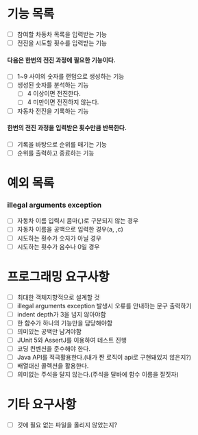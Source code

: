 # 기능 목록
- [ ] 참여할 차동차 목록을 입력받는 기능
- [ ] 전진을 시도할 횟수를 입력받는 기능
#### 다음은 한번의 전진 과정에 필요한 기능이다.
- [ ] 1~9 사이의 숫자를 랜덤으로 생성하는 기능
- [ ] 생성된 숫자를 분석하는 기능
    - [ ] 4 이상이면 전진한다.
    - [ ] 4 미만이면 전진하지 않는다.
- [ ] 자동차 전진을 기록하는 기능
#### 한번의 전진 과정을 입력받은 횟수만큼 반복한다.
- [ ] 기록을 바탕으로 순위를 매기는 기능
- [ ] 순위를 출력하고 종료하는 기능

# 예외 목록
### illegal arguments exception
- [ ] 자동차 이름 입력시 콤마(,)로 구분되지 않는 경우
- [ ] 자동차 이름을 공백으로 입력한 경우(a, ,c)
- [ ] 시도하는 횟수가 숫자가 아닐 경우
- [ ] 시도하는 횟수가 음수나 0일 경우

# 프로그래밍 요구사항
- [ ] 최대한 객체지향적으로 설계할 것
- [ ] illegal arguments exception 발생시 오류를 안내하는 문구 출력하기
- [ ] indent depth가 3을 넘지 않아야함
- [ ] 한 함수가 하나의 기능만을 담당해야함
- [ ] 의미있는 공백만 남겨야함
- [ ] JUnit 5와 AssertJ를 이용하여 테스트 진행
- [ ] 코딩 컨벤션을 준수해야 한다.
- [ ] Java API를 적극활용한다.(내가 짠 로직이 api로 구현돼있지 않은지?)
- [ ] 배열대신 콜렉션을 활용한다.
- [ ] 의미없는 주석을 달지 않는다.(주석을 달바에 함수 이름을 잘짓자)

# 기타 요구사항
- [ ] 깃에 필요 없는 파일을 올리지 않았는지?